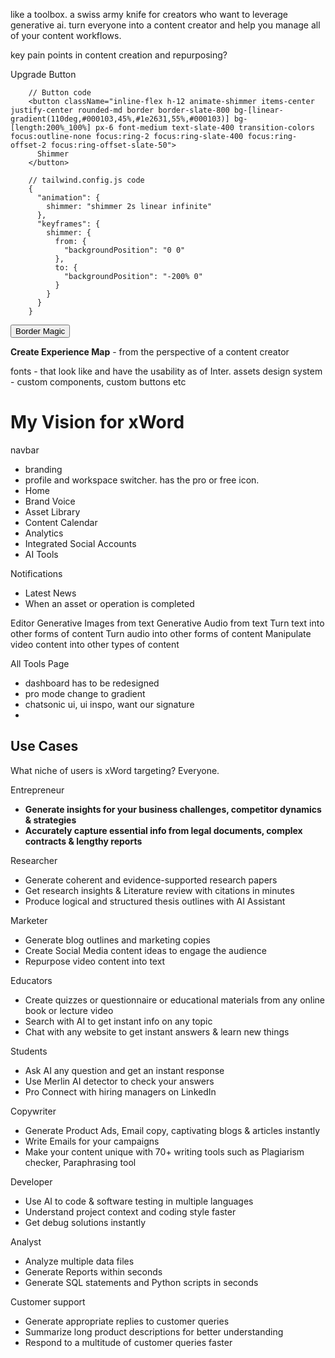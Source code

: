 like a toolbox. a swiss army knife for creators who want to leverage generative ai.
turn everyone into a content creator and help you manage all of your content workflows.

key pain points in content creation and repurposing?

Upgrade Button

        // Button code
        <button className="inline-flex h-12 animate-shimmer items-center justify-center rounded-md border border-slate-800 bg-[linear-gradient(110deg,#000103,45%,#1e2631,55%,#000103)] bg-[length:200%_100%] px-6 font-medium text-slate-400 transition-colors focus:outline-none focus:ring-2 focus:ring-slate-400 focus:ring-offset-2 focus:ring-offset-slate-50">
          Shimmer
        </button>
  
        // tailwind.config.js code
        {
          "animation": {
            shimmer: "shimmer 2s linear infinite"
          },
          "keyframes": {
            shimmer: {
              from: {
                "backgroundPosition": "0 0"
              },
              to: {
                "backgroundPosition": "-200% 0"
              }
            }
          }
        }

<button className="relative inline-flex h-12 overflow-hidden rounded-full p-[1px] focus:outline-none focus:ring-2 focus:ring-slate-400 focus:ring-offset-2 focus:ring-offset-slate-50">
  <span className="absolute inset-[-1000%] animate-[spin_2s_linear_infinite] bg-[conic-gradient(from_90deg_at_50%_50%,#E2CBFF_0%,#393BB2_50%,#E2CBFF_100%)]" />
  <span className="inline-flex h-full w-full cursor-pointer items-center justify-center rounded-full bg-slate-950 px-3 py-1 text-sm font-medium text-white backdrop-blur-3xl">
    Border Magic
  </span>
</button>

**Create Experience Map** - from the perspective of a content creator

fonts - that look like and have the usability as of Inter.
assets
design system - custom components, custom buttons etc

# My Vision for xWord

navbar
- branding
- profile and workspace switcher. has the pro or free icon.
- Home
- Brand Voice
- Asset Library
- Content Calendar
- Analytics
- Integrated Social Accounts
- AI Tools

Notifications
- Latest News
- When an asset or operation is completed

Editor
Generative Images from text
Generative Audio from text
Turn text into other forms of content
Turn audio into other forms of content
Manipulate video content into other types of content

All Tools Page


- dashboard has to be redesigned
- pro mode change to gradient
- chatsonic ui, ui inspo, want our signature
- 


## Use Cases

What niche of users is xWord targeting? Everyone.

Entrepreneur

- **Generate insights for your business challenges, competitor dynamics & strategies**
- **Accurately capture essential info from legal documents, complex contracts & lengthy reports** 

Researcher

- Generate coherent and evidence-supported research papers
- Get research insights & Literature review with citations in minutes
- Produce logical and structured thesis outlines with AI Assistant

Marketer

- Generate blog outlines and marketing copies
- Create Social Media content ideas to engage the audience
- Repurpose video content into text

Educators

- Create quizzes or questionnaire or educational materials from any online book or lecture video
- Search with AI to get instant info on any topic
- Chat with any website to get instant answers & learn new things 

Students

- Ask AI any question and get an instant response
- Use Merlin AI detector to check your answers
- Pro Connect with hiring managers on LinkedIn

Copywriter

- Generate Product Ads, Email copy, captivating blogs & articles instantly
- Write Emails for your campaigns
- Make your content unique with 70+ writing tools such as Plagiarism checker, Paraphrasing tool

Developer

- Use AI to code & software testing in multiple languages
- Understand project context and coding style faster
- Get debug solutions instantly 

Analyst

- Analyze multiple data files
- Generate Reports within seconds
- Generate SQL statements and Python scripts in seconds 

Customer support

- Generate appropriate replies to customer queries
- Summarize long product descriptions for better understanding
- Respond to a multitude of customer queries faster 